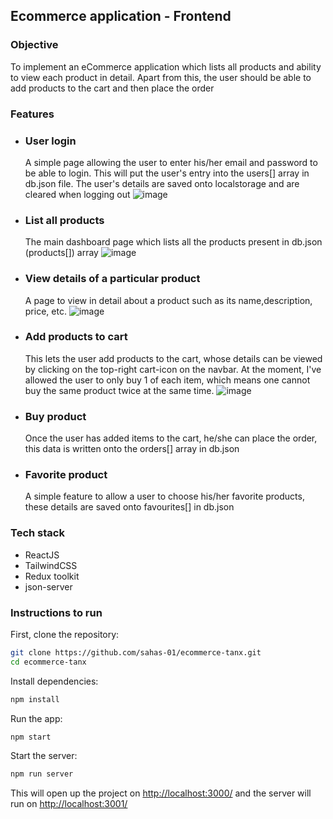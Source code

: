 ## Ecommerce application - Frontend

### Objective
To implement an eCommerce application which lists all products and ability to view each product in detail. Apart from this, the user should be able to add products to the cart and then place the order


### Features
- ### User login
  A simple page allowing the user to enter his/her email and password to be able to login. This will put the user's entry into the users[] array in db.json file. The user's details are saved onto localstorage and are cleared when logging out
![image](https://github.com/sahas-01/ecommerce-tanx/assets/72225300/d95dd339-697d-4ba2-8cbf-d9dc8b4a87e9)

- ### List all products
  The main dashboard page which lists all the products present in db.json (products[]) array
![image](https://github.com/sahas-01/ecommerce-tanx/assets/72225300/0e72cffc-3dc5-400d-af70-a34e80047fe2)
- ### View details of a particular product
  A page to view in detail about a product such as its name,description, price, etc.
![image](https://github.com/sahas-01/ecommerce-tanx/assets/72225300/e7f8f176-d7b5-4873-94bb-296bc4a98ff3)
- ### Add products to cart
  This lets the user add products to the cart, whose details can be viewed by clicking on the top-right cart-icon on the navbar. At the moment, I've allowed the user to only buy 1 of each item, which means one cannot buy the same product twice at the same time.
![image](https://github.com/sahas-01/ecommerce-tanx/assets/72225300/65515ca1-6b4b-4626-9e35-7b971f4f9b9c)
- ### Buy product
  Once the user has added items to the cart, he/she can place the order, this data is written onto the orders[] array in db.json
- ### Favorite product
  A simple feature to allow a user to choose his/her favorite products, these details are saved onto favourites[] in db.json


### Tech stack
- ReactJS
- TailwindCSS
- Redux toolkit
- json-server


### Instructions to run

First, clone the repository:
```bash
git clone https://github.com/sahas-01/ecommerce-tanx.git
cd ecommerce-tanx
```

Install dependencies:
```bash
npm install
```

Run the app:
```bash
npm start
```

Start the server:
```bash
npm run server
```

This will open up the project on <a href="">http://localhost:3000/</a> and the server will run on <a href="">http://localhost:3001/</a>
